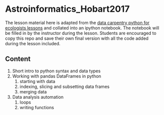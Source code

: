 # Astroinformatics_Hobart2017

The lesson material here is adapted from the [data carpentry python for ecologists lessons](http://www.datacarpentry.org/python-ecology-lesson/)
and collated into an ipython notebook. 
The notebook will be filled in by the instructor during the lesson.
Students are encouraged to copy this repo and save their own final version with all the code added during the lesson included.


## Content

1. Short intro to python syntax and data types
2. Working with pandas DataFrames in python
    1. starting with data
    2. indexing, slicing and subsetting data frames
    3. merging data
3. Data analysis automation
    1. loops
    2. writing functions
